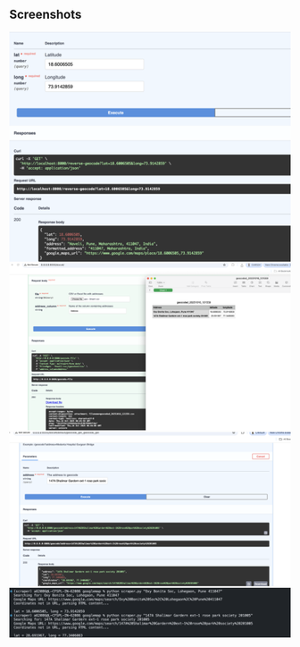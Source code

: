 ## Screenshots

![Screenshot 1](11.png)
![Screenshot 2](12.png)
![Screenshot 3](13.png)
![Screenshot 4](14.png)
